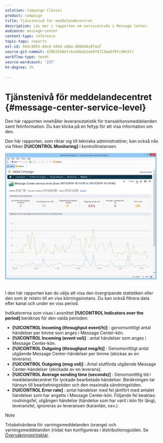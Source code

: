 ```yaml
---
solution: Campaign Classic
product: campaign
title: Tjänstenivå för meddelandecentret
description: Läs mer i rapporten om servicenivån i Message Center.
audience: message-center
content-type: reference
topic-tags: reports
exl-id: b8dc9891-84c8-445d-ad6a-d06048c8faaf
source-git-commit: d39b15b0efc6cbd6ab24e074713be6f8fc90e5fc
workflow-type: tm+mt
source-wordcount: '237'
ht-degree: 3%

---
```


# Tjänstenivå för meddelandecentret {#message-center-service-level}

Den här rapporten innehåller leveransstatistik för transaktionsmeddelanden samt felinformation. Du kan klicka på en feltyp för att visa information om den.

Den här rapporten, som riktar sig till tekniska administratörer, kan också nås via fliken **[!UICONTROL Monitoring]** i kontrollinstansen.

![](assets/mc_reports_1.png)

I den här rapporten kan du välja att visa den övergripande statistiken eller den som är relativ till en viss körningsinstans. Du kan också filtrera data efter kanal och under en viss period.

Indikatorerna som visas i avsnittet **[!UICONTROL Indicators over the period]** beräknas för den valda perioden:

* **[!UICONTROL Incoming (throughput event/h)]** : genomsnittligt antal händelser per timme som anges i Message Center-kön.
* **[!UICONTROL Incoming (event vol)]** : antal händelser som anges i Message Center-kön.
* **[!UICONTROL Outgoing (throughput msg/h)]** : Genomsnittligt antal utgående Message Center-händelser per timme (skickas av en leverans).
* **[!UICONTROL Outgoing (msg vol)]** : Antal slutförda utgående Message Center-händelser (skickade av en leverans).
* **[!UICONTROL Average sending time (seconds)]** : Genomsnittlig tid i meddelandecentret för lyckade bearbetade händelser. Beräkningen tar hänsyn till bearbetningstiden och den maximala sändningstiden.
* **[!UICONTROL Error rate]** : antal händelser med fel jämfört med antalet händelser som har angetts i Message Center-kön. Följande fel beaktas: routningsfel, utgången händelse (händelse som har varit i kön för lång), leveransfel, ignoreras av leveransen (karantän, osv.).

>[!NOTE]
>
>Tröskelvärdena för varningsmeddelanden (orange) och varningsmeddelanden (röda) kan konfigureras i distributionsguiden. Se [Övervakningströsklar](../../message-center/using/additional-configurations.md#monitoring-thresholds).
